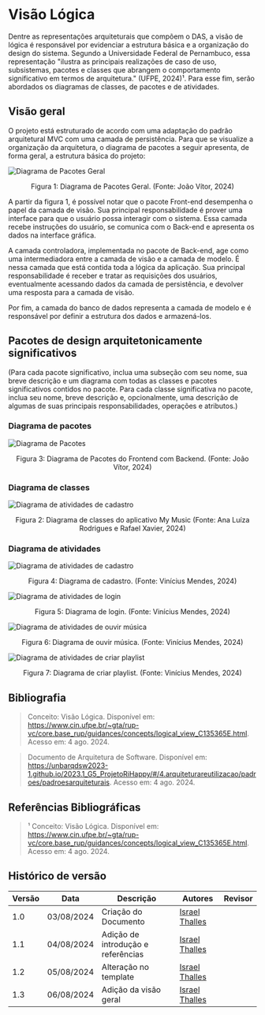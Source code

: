 # Visão Lógica

Dentre as representações arquiteturais que compõem o DAS, a visão de lógica é responsável por evidenciar a estrutura básica e a organização do design do sistema. Segundo a Universidade Federal de Pernambuco, essa representação "ilustra as principais realizações de caso de uso, subsistemas, pacotes e classes que abrangem o comportamento significativo em termos de arquitetura." (UFPE, 2024)¹. Para esse fim, serão abordados os diagramas de classes, de pacotes e de atividades.

## Visão geral

O projeto está estruturado de acordo com uma adaptação do padrão arquitetural MVC com uma camada de persistência. Para que se visualize a organização da arquitetura, o diagrama de pacotes a seguir apresenta, de forma geral, a estrutura básica do projeto:

![Diagrama de Pacotes Geral](../Modelagem/images/Diagrama_de_Pacotes_1.png)

<div style="text-align: center">
  <p>Figura 1: Diagrama de Pacotes Geral. (Fonte: João Vítor, 2024)</p>
</div>

A partir da figura 1, é possível notar que o pacote Front-end desempenha o papel da camada de visão. Sua principal responsabilidade é prover uma interface para que o usuário possa interagir com o sistema. Essa camada recebe instruções do usuário, se comunica com o Back-end e apresenta os dados na interface gráfica.

A camada controladora, implementada no pacote de Back-end, age como uma intermediadora entre a camada de visão e a camada de modelo. É nessa camada que está contida toda a lógica da aplicação. Sua principal responsabilidade é receber e tratar as requisições dos usuários, eventualmente acessando dados da camada de persistência, e devolver uma resposta para a camada de visão.

Por fim, a camada do banco de dados representa a camada de modelo e é responsável por definir a estrutura dos dados e armazená-los.

## Pacotes de design arquitetonicamente significativos

(Para cada pacote significativo, inclua uma subseção com seu nome, sua breve descrição e um diagrama com todas as classes e pacotes significativos contidos no pacote.
Para cada classe significativa no pacote, inclua seu nome, breve descrição e, opcionalmente, uma descrição de algumas de suas principais responsabilidades, operações e atributos.)

### Diagrama de pacotes

![Diagrama de Pacotes](../Modelagem/images/Diagrama_de_Pacotes_2.png)

<div style="text-align: center">
  <p>Figura 3: Diagrama de Pacotes do Frontend com Backend. (Fonte: João Vítor, 2024)</p>
</div>

### Diagrama de classes

![Diagrama de atividades de cadastro](../Assets/diagramaClasses.png)

<div style="text-align: center">
  <p>Figura 2: Diagrama de classes do aplicativo My Music  (Fonte: Ana Luíza Rodrigues e Rafael Xavier, 2024)</p>
</div>

### Diagrama de atividades

![Diagrama de atividades de cadastro](../Assets/DiagramadeAtividades-Cadastro.png)

<div style="text-align: center">
  <p>Figura 4: Diagrama de cadastro. (Fonte: Vinícius Mendes, 2024)</p>
</div>

![Diagrama de atividades de login](../Assets/DiagramadeAtividades-Login.png)

<div style="text-align: center">
  <p>Figura 5: Diagrama de login. (Fonte: Vinícius Mendes, 2024)</p>
</div>

![Diagrama de atividades de ouvir música](../Assets/DiagramadeAtividades-Ouvirmusica.png)

<div style="text-align: center">
  <p>Figura 6: Diagrama de ouvir música. (Fonte: Vinícius Mendes, 2024)</p>
</div>

![Diagrama de atividades de criar playlist](../Assets/DiagramadeAtividades-Criarplaylist.png)

<div style="text-align: center">
  <p>Figura 7: Diagrama de criar playlist. (Fonte: Vinícius Mendes, 2024)</p>
</div>

## Bibliografia
> Conceito: Visão Lógica. Disponível em: <https://www.cin.ufpe.br/~gta/rup-vc/core.base_rup/guidances/concepts/logical_view_C135365E.html>. Acesso em: 4 ago. 2024.

> Documento de Arquitetura de Software. Disponível em: <https://unbarqdsw2023-1.github.io/2023.1_G5_ProjetoRiHappy/#/4.arquiteturareutilizacao/padroes/padroesarquiteturais>. Acesso em: 4 ago. 2024.

## Referências Bibliográficas 
>¹ Conceito: Visão Lógica. Disponível em: <https://www.cin.ufpe.br/~gta/rup-vc/core.base_rup/guidances/concepts/logical_view_C135365E.html>. Acesso em: 4 ago. 2024.

## Histórico de versão

| Versão | Data       | Descrição | Autores | Revisor |
| ------ | ---------- | --------- | ------- | ------- |
| 1.0    | 03/08/2024 | Criação do Documento | [Israel Thalles](https://github.com/IsraelThalles) |   |
| 1.1    | 04/08/2024 | Adição de introdução e referências | [Israel Thalles](https://github.com/IsraelThalles) |   |
| 1.2    | 05/08/2024 | Alteração no template | [Israel Thalles](https://github.com/IsraelThalles) |   |
| 1.3    | 06/08/2024 | Adição da visão geral | [Israel Thalles](https://github.com/IsraelThalles) |   |